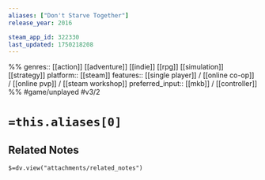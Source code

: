 ```yaml
---
aliases: ["Don't Starve Together"]
release_year: 2016

steam_app_id: 322330
last_updated: 1750218208
---
```

%%
genres:: [[action]] [[adventure]] [[indie]] [[rpg]] [[simulation]] [[strategy]]
platform:: [[steam]]
features:: [[single player]] / [[online co-op]] / [[online pvp]] / [[steam workshop]]
preferred_input:: [[mkb]] / [[controller]]
%%
#game/unplayed
#v3/2

# `=this.aliases[0]`
## Related Notes
`$=dv.view("attachments/related_notes")`